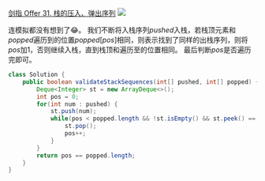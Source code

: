 [剑指 Offer 31. 栈的压入、弹出序列](https://leetcode-cn.com/problems/zhan-de-ya-ru-dan-chu-xu-lie-lcof/ "剑指 Offer 31. 栈的压入、弹出序列")
![](https://img2022.cnblogs.com/blog/2272548/202202/2272548-20220208004204586-1529412753.png)

连模拟都没有想到了😂。
我们不断将入栈序列$pushed$入栈，若栈顶元素和$popped$遍历到的位置$popped[pos]$相同，则表示找到了同样的出栈序列，则将$pos$加1，否则继续入栈，直到栈顶和遍历至的位置相同。
最后判断$pos$是否遍历完即可。
```java
class Solution {
    public boolean validateStackSequences(int[] pushed, int[] popped) {
        Deque<Integer> st = new ArrayDeque<>();
        int pos = 0;
        for(int num : pushed) {
            st.push(num);
            while(pos < popped.length && !st.isEmpty() && st.peek() == popped[pos]) {
                st.pop();
                pos++;
            }
        }
        return pos == popped.length;
    }
}
```